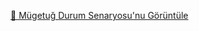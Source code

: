 [📄 Mügetuğ Durum Senaryosu'nu Görüntüle](https://github.com/aygulanavatan/Click-Buy/blob/main/m%C3%BCgetug%20durum%20senaryosu.pdf)



